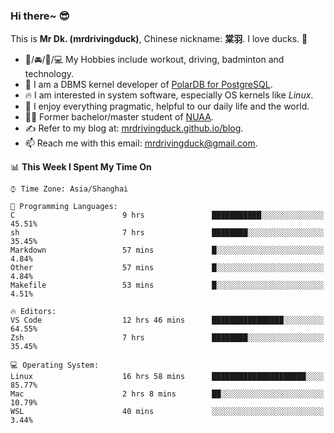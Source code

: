 ### Hi there~ 😎

This is **Mr Dk. (mrdrivingduck)**, Chinese nickname: **棠羽**. I love ducks. 🦆

- 💪/🚘/🏸/💻 My Hobbies include workout, driving, badminton and technology.
- 🍊 I am a DBMS kernel developer of [PolarDB for PostgreSQL](https://github.com/ApsaraDB/PolarDB-for-PostgreSQL).
- 🔥 I am interested in system software, especially OS kernels like *Linux*.
- 🔧 I enjoy everything pragmatic, helpful to our daily life and the world.
- 👨‍🎓 Former bachelor/master student of [NUAA](https://en.wikipedia.org/wiki/Nanjing_University_of_Aeronautics_and_Astronautics).
- ✍ Refer to my blog at: [mrdrivingduck.github.io/blog](https://www.mrdrivingduck.cn/blog/#/).
- 📫 Reach me with this email: [mrdrivingduck@gmail.com](mailto:mrdrivingduck@gmail.com).

<!--START_SECTION:waka-->
📊 **This Week I Spent My Time On** 

```text
⌚︎ Time Zone: Asia/Shanghai

💬 Programming Languages: 
C                        9 hrs               ███████████░░░░░░░░░░░░░░   45.51% 
sh                       7 hrs               ████████░░░░░░░░░░░░░░░░░   35.45% 
Markdown                 57 mins             █░░░░░░░░░░░░░░░░░░░░░░░░   4.84% 
Other                    57 mins             █░░░░░░░░░░░░░░░░░░░░░░░░   4.84% 
Makefile                 53 mins             █░░░░░░░░░░░░░░░░░░░░░░░░   4.51%

🔥 Editors: 
VS Code                  12 hrs 46 mins      ████████████████░░░░░░░░░   64.55% 
Zsh                      7 hrs               ████████░░░░░░░░░░░░░░░░░   35.45%

💻 Operating System: 
Linux                    16 hrs 58 mins      █████████████████████░░░░   85.77% 
Mac                      2 hrs 8 mins        ██░░░░░░░░░░░░░░░░░░░░░░░   10.79% 
WSL                      40 mins             ░░░░░░░░░░░░░░░░░░░░░░░░░   3.44%

```


<!--END_SECTION:waka-->

<!-- ![Mr Dk.'s GitHub Stats](https://github-readme-stats.vercel.app/api?username=mrdrivingduck&count_private&show_icons=true&theme=buefy) -->

<!-- ![Most Used Languages](https://github-readme-stats.vercel.app/api/top-langs/?username=mrdrivingduck&exclude_repo=mips32-CPU,snort-tcp-socket&theme=buefy&layout=compact&langs_count=10) -->


<!--
**mrdrivingduck/mrdrivingduck** is a ✨ _special_ ✨ repository because its `README.md` (this file) appears on your GitHub profile.

Here are some ideas to get you started:

- 🔭 I’m currently working on ...
- 🌱 I’m currently learning ...
- 👯 I’m looking to collaborate on ...
- 🤔 I’m looking for help with ...
- 💬 Ask me about ...
- 📫 How to reach me: ...
- 😄 Pronouns: ...
- ⚡ Fun fact: ...
-->

